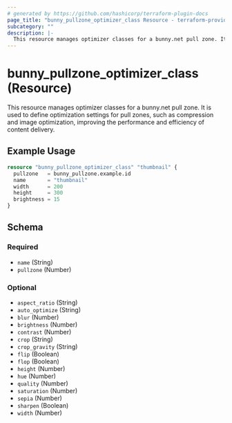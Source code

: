 ```yaml
---
# generated by https://github.com/hashicorp/terraform-plugin-docs
page_title: "bunny_pullzone_optimizer_class Resource - terraform-provider-bunny"
subcategory: ""
description: |-
  This resource manages optimizer classes for a bunny.net pull zone. It is used to define optimization settings for pull zones, such as compression and image optimization, improving the performance and efficiency of content delivery.
---
```


# bunny_pullzone_optimizer_class (Resource)

This resource manages optimizer classes for a bunny.net pull zone. It is used to define optimization settings for pull zones, such as compression and image optimization, improving the performance and efficiency of content delivery.

## Example Usage

```terraform
resource "bunny_pullzone_optimizer_class" "thumbnail" {
  pullzone   = bunny_pullzone.example.id
  name       = "thumbnail"
  width      = 200
  height     = 300
  brightness = 15
}
```

<!-- schema generated by tfplugindocs -->
## Schema

### Required

- `name` (String)
- `pullzone` (Number)

### Optional

- `aspect_ratio` (String)
- `auto_optimize` (String)
- `blur` (Number)
- `brightness` (Number)
- `contrast` (Number)
- `crop` (String)
- `crop_gravity` (String)
- `flip` (Boolean)
- `flop` (Boolean)
- `height` (Number)
- `hue` (Number)
- `quality` (Number)
- `saturation` (Number)
- `sepia` (Number)
- `sharpen` (Boolean)
- `width` (Number)
